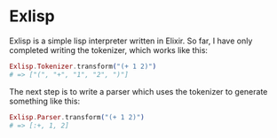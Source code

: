 # Exlisp

Exlisp is a simple lisp interpreter written in Elixir. So far, I have only
completed writing the tokenizer, which works like this:

```elixir
Exlisp.Tokenizer.transform("(+ 1 2)")
# => ["(", "+", "1", "2", ")"]
```

The next step is to write a parser which uses the tokenizer to generate
something like this: 

```elixir
Exlisp.Parser.transform("(+ 1 2)")
# => [:+, 1, 2]
```

